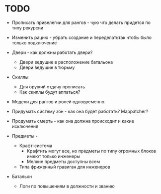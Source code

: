  TODO
======

* Прописать привелегии для рангов - чую что делать придется по типу рекурсии
* Изменить рацию - убрать создание и переделатьтак чтобы было только подключение
* Двери - как должны работать двери?
    * Двери ведущие в расположение батальона
    * Двери ведущие в тюрьму
* Скиллы
    * Для оружий отдачу прописать
    * Как скиллы будут аппаться?
* Модели для рангов и ролей одновременно
* Придумать систему зон - как она будет работать? Mappatcher?
* Продумать смерть - как она должна происходит и какие исключения

* Предметы - 
    * Крафт-система
        * Крафтить могут все, но предметы по типу огромных блоков имеют только инженеры
        * Мелкие предметы доступны всем
    * Типа фриженный гравиган для инженеров

* Батальон
    * Логи по повышениям в должности и званию
